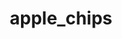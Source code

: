 ---
title: apple_chips
title_ru: Яблочные чипсы
title_ua: Яблучні чіпси

categorie: dried_fruits
categorie_ru: Сушеные фрукты
categorie_ua: Сушені фрукти

title_text_ru: "Яблочные чипсы-вкусный и полезный низкокалорийный продукт, который подходит и взрослым и детям."
title_text_ua: "Яблучні чіпси-смачний і корисний низькокалорійний продукт, який підходить і дорослим і дітям."

layout: products_in
popular: "yes"

description_ru: "<p>Яблочные чипсы-вкусный и полезный низкокалорийный продукт, который подходит и взрослым и детям. Тонко нарезанные и хорошо просушенные яблоки придают чипсам очень хрустящий и приятный вкус. Они заменяют печенье, конфеты и другие продукты для перекуса.</p>
<p>Это хрустящее лакомство содержит  большое количество витаминов, минеральных веществ, клетчатки и органических кислот. Так в составе содержится от 5до50мг.% хлорогеновой кислоты, которая способствует выведению из организма щавелевой кислоты ,что обуславливает нормальную деятельность печени. Клетчатка удерживает большое количество воды и двигаясь дальше по кишечнику и толстой кишке оказывает очищающее действие, поэтому так актуальна при запорах. В целом-яблочные чипсы способствуют нормализации желудочно-кишечного тракта и пищеварительной системы.</p>
<p>На производстве не используются вкусовые добавки, ароматизаторы, красители и другие химические вещества.</p><p>Состав: 100% натуральное яблоко.</p>"
description_ua: "<p>Яблучні чіпси-смачний і корисний низькокалорійний продукт, який підходить і дорослим і дітям. Тонко нарізані і добре просушені яблука надають чіпсам дуже хрусткий і приємний смак. Вони замінюють печиво, цукерки та інші продукти для перекусу. </p>
<p> Це хрустке ласощі містять велику кількість вітамінів, мінеральних речовин, клітковини і органічних кислот. Так в складі міститься від 5до50мг.% Хлорогенова кислоти, яка сприяє виведенню з організму щавлевої кислоти, що зумовлює нормальну діяльність печінки. Клітковина утримує велику кількість води і рухаючись далі по кишечнику і товстої кишці надає очищаючу дію, тому так актуальна при запорах. В цілому-яблучні чіпси сприяють нормалізації шлунково-кишкового тракту і травної системи. </p>
<p> На виробництві не використовуються смакові добавки, ароматизатори, барвники та інші хімічні речовини. </p><p>Склад: 100% натуральне яблуко.</p>"
---
